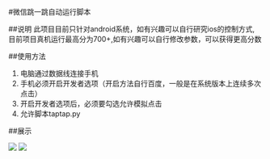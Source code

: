 #微信跳一跳自动运行脚本

##说明
此项目目前只针对android系统，如有兴趣可以自行研究ios的控制方式,
目前项目真机运行最高分为700+,如有兴趣可以自行修改参数，可以获得更高分数

##使用方法
1. 电脑通过数据线连接手机
2. 手机必须开启开发者选项（开启方法自行百度，一般是在系统版本上连续多次点击）
3. 开启开发者选项后，必须要勾选允许模拟点击
4. 允许脚本taptap.py

##展示

![](https://github.com/wingcd/wechat_taptap/blob/master/screenshot.jpg)
![](https://github.com/wingcd/wechat_taptap/blob/master/saveimg.jpg)


